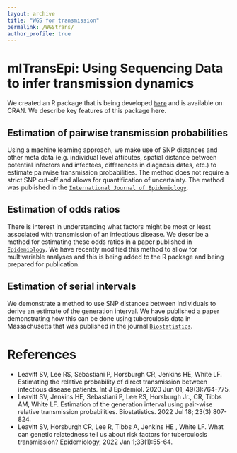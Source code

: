 ```yaml
---
layout: archive
title: "WGS for transmission"
permalink: /WGStrans/
author_profile: true
---
```


mlTransEpi: Using Sequencing Data to infer transmission dynamics
================================================================

We created an R package that is being developed [`here`](https://github.com/sarahleavitt/nbTransmission) and is available on CRAN. We describe key features of this package here.

Estimation of pairwise transmission probabilities
-------------------------------------------------

Using a machine learning approach, we make use of SNP distances and other meta data (e.g. individual level attibutes, spatial distance between potential infectors and infectees, differences in diagnosis dates, etc.) to estimate pairwise transmission probabilities. The method does not require a strict SNP cut-off and allows for quantification of uncertainty. The method was published in the [`International Journal of Epidemiology`][1].

Estimation of odds ratios
-------------------------

There is interest in understanding what factors might be most or least associated with transmission of an infectious disease. We describe a method for estimating these odds ratios in a paper published in [`Epidemiology`][2]. We have recently modified this method to allow for multivariable analyses and this is being added to the R package and being prepared for publication.

Estimation of serial intervals
----------

We demonstrate a method to use SNP distances between individuals to derive an estimate of the generation interval. We have published a paper demonstrating how this can be done using tuberculosis data in Massachusetts that was published in the journal [`Biostatistics`][3].

References
====

- Leavitt SV, Lee RS, Sebastiani P, Horsburgh CR, Jenkins HE, White LF. Estimating the relative probability of direct transmission between infectious disease patients. Int J Epidemiol. 2020 Jun 01; 49(3):764-775. 
- Leavitt SV, Jenkins HE, Sebastiani P, Lee RS, Horsburgh Jr., CR, Tibbs AM, White LF. Estimation of the generation interval using pair-wise relative transmission probabilities. Biostatistics. 2022 Jul 18; 23(3):807-824. 
- Leavitt SV, Horsburgh CR, Lee R, Tibbs A, Jenkins HE , White LF. What can genetic relatedness tell us about risk factors for tuberculosis transmission? Epidemiology, 2022 Jan 1;33(1):55-64. 


[1]:<https://pmc.ncbi.nlm.nih.gov/articles/PMC7394954/pdf/dyaa031.pdf>
[2]:<https://pubmed.ncbi.nlm.nih.gov/34847084/>
[3]:<https://pmc.ncbi.nlm.nih.gov/articles/PMC9291635/pdf/kxaa059.pdf>
